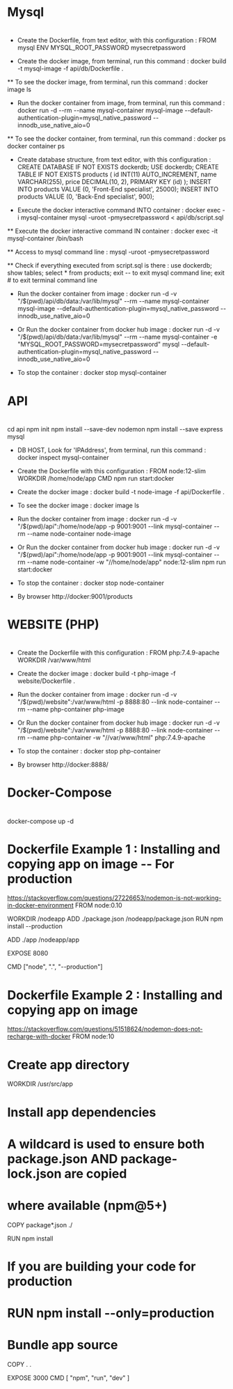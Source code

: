 # Mysql
# ##############################################################################

* Create the Dockerfile, from text editor, with this configuration :
  FROM mysql
  ENV MYSQL_ROOT_PASSWORD mysecretpassword

* Create the docker image, from terminal, run this command :
docker build -t mysql-image -f api/db/Dockerfile .

** To see the docker image, from terminal, run this command :
docker image ls

* Run the docker container from image, from terminal, run this command :
docker run -d --rm --name mysql-container mysql-image --default-authentication-plugin=mysql_native_password --innodb_use_native_aio=0

** To see the docker container, from terminal, run this command :
docker ps
docker container ps

* Create database structure, from text editor, with this configuration :
  CREATE DATABASE IF NOT EXISTS dockerdb;
  USE dockerdb;
  CREATE TABLE IF NOT EXISTS products (
    id INT(11) AUTO_INCREMENT,
    name VARCHAR(255),
    price DECIMAL(10, 2),
    PRIMARY KEY (id)
  );
  INSERT INTO products VALUE (0, 'Front-End specialist', 25000);
  INSERT INTO products VALUE (0, 'Back-End specialist', 900);

* Execute the docker interactive command INTO container :
docker exec -i mysql-container mysql -uroot -pmysecretpassword < api/db/script.sql

** Execute the docker interactive command IN container :
docker exec -it mysql-container /bin/bash

** Access to mysql command line : 
mysql -uroot -pmysecretpassword

** Check if everything executed from script.sql is there :
use dockerdb;
show tables;
select * from products;
exit -- to exit mysql command line;
exit # to exit terminal command line

* Run the docker container from image :
docker run -d -v "/$(pwd)/api/db/data:/var/lib/mysql" --rm --name mysql-container mysql-image --default-authentication-plugin=mysql_native_password --innodb_use_native_aio=0

* Or Run the docker container from docker hub image :
docker run -d -v "/$(pwd)/api/db/data:/var/lib/mysql" --rm --name mysql-container -e "MYSQL_ROOT_PASSWORD=mysecretpassword" mysql --default-authentication-plugin=mysql_native_password --innodb_use_native_aio=0

* To stop the container :
docker stop mysql-container



# API
# ##############################################################################

cd api
npm init
npm install --save-dev nodemon
npm install --save express mysql

* DB HOST, Look for 'IPAddress', from terminal, run this command : 
docker inspect mysql-container

* Create the Dockerfile with this configuration :
  FROM node:12-slim
  WORKDIR /home/node/app
  CMD npm run start:docker

* Create the docker image :
docker build -t node-image -f api/Dockerfile .

* To see the docker image :
docker image ls

* Run the docker container from image :
docker run -d -v "/$(pwd)/api":/home/node/app -p 9001:9001 --link mysql-container --rm --name node-container node-image

* Or Run the docker container from docker hub image :
docker run -d -v "/$(pwd)/api":/home/node/app -p 9001:9001 --link mysql-container --rm --name node-container -w "//home/node/app" node:12-slim npm run start:docker

* To stop the container :
docker stop node-container

* By browser
http://docker:9001/products


# WEBSITE (PHP)
# ##############################################################################

* Create the Dockerfile with this configuration :
  FROM php:7.4.9-apache
  WORKDIR /var/www/html

* Create the docker image :
docker build -t php-image -f website/Dockerfile .

* Run the docker container from image :
docker run -d -v "/$(pwd)/website":/var/www/html -p 8888:80 --link node-container --rm --name php-container php-image

* Or Run the docker container from docker hub image :
docker run -d -v "/$(pwd)/website":/var/www/html -p 8888:80 --link node-container --rm --name php-container -w "//var/www/html" php:7.4.9-apache

* To stop the container :
docker stop php-container

* By browser
http://docker:8888/


# Docker-Compose
# ##############################################################################
docker-compose up -d



# ##################################################################################################

# Dockerfile Example 1 : Installing and copying app on image -- For production
https://stackoverflow.com/questions/27226653/nodemon-is-not-working-in-docker-environment
FROM node:0.10

WORKDIR /nodeapp
ADD ./package.json /nodeapp/package.json
RUN npm install --production

ADD ./app /nodeapp/app

EXPOSE 8080

CMD ["node", ".", "--production"]


# Dockerfile Example 2 : Installing and copying app on image
https://stackoverflow.com/questions/51518624/nodemon-does-not-recharge-with-docker
FROM node:10

# Create app directory
WORKDIR /usr/src/app

# Install app dependencies
# A wildcard is used to ensure both package.json AND package-lock.json are copied 
# where available (npm@5+)
COPY package*.json ./

RUN npm install
# If you are building your code for production
# RUN npm install --only=production

# Bundle app source
COPY . .

EXPOSE 3000
CMD [ "npm", "run", "dev" ]
